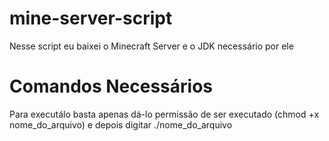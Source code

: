 # mine-server-script
Nesse script eu baixei o Minecraft Server e o JDK necessário por ele
# Comandos Necessários
Para executálo basta apenas dá-lo permissão de ser executado (chmod +x nome_do_arquivo) e depois digitar ./nome_do_arquivo
